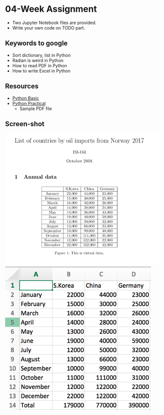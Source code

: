 # 04-Week Assignment
  * Two Jupyter Notebook files are provided.
  * Write your own code on TODO part.
## Keywords to google
  * Sort dictionary, list in Python
  * Radian is weird in Python
  * How to read PDF in Python
  * How to write Excel in Python

## Resources
  * [Python Basic](python-basic.ipynb)
  * [Python Practical](python-practical.ipynb)
      * Sample PDF file

## Screen-shot
  ![screenshot](sample-image-1.png)
  ![screenshot](sample-image-2.png)
